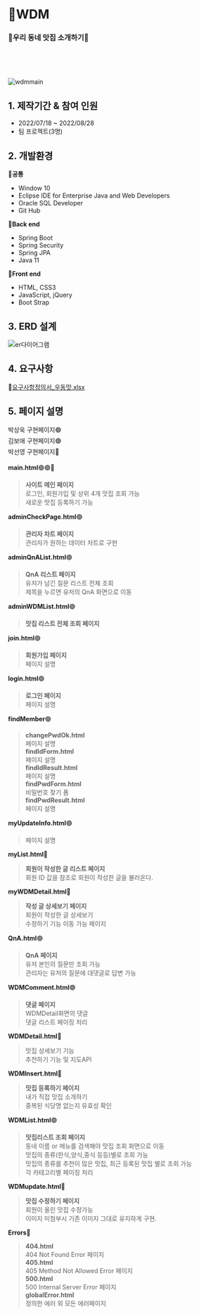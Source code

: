 # 🍴WDM
### 🍖우리 동네 맛집 소개하기🍖
<br/><br/><br/>


![wdmmain](https://user-images.githubusercontent.com/57398610/185555405-7d03336a-eb23-4609-b08f-81ac5aa23748.JPG)



## 1. 제작기간 & 참여 인원
- 2022/07/18 ~ 2022/08/28
- 팀 프로젝트(3명)

## 2. 개발환경
🔅**공통**
- Window 10
- Eclipse IDE for Enterprise Java and Web Developers
- Oracle SQL Developer
- Git Hub

🔅**Back end**
- Spring Boot
- Spring Security
- Spring JPA
- Java 11

🔅**Front end**
- HTML, CSS3
- JavaScript, jQuery
- Boot Strap

## 3. ERD 설계<br/>
![er다이어그램](https://user-images.githubusercontent.com/57398610/185556219-f88b3fb3-563e-4b0a-b434-2f3c643bd600.JPG)<br/>


## 4. 요구사항<br/>
🔗[요구사항정의서_우동맛.xlsx](https://github.com/Rflower/WDM/files/9379629/_.xlsx)<br/>


## 5. 페이지 설명<br/>
박상욱 구현페이지🟢<br/>
김보애 구현페이지🟣<br/>
박선영 구현페이지🔴<br/>
<br/>
**main.html**🟢🟣🔴<br/>
> **사이트 메인 페이지**<br/>
> 로그인, 회원가입 및 상위 4개 맛집 조회 가능<br/>
> 새로운 맛집 등록하기 가능<br/>

**adminCheckPage.html**🟣<br/>
> **관리자 차트 페이지**<br/>
> 관리자가 원하는 데이터 차트로 구현<br/>

**adminQnAList.html**🟣<br/>
> **QnA 리스트 페이지**<br/>
> 유저가 남긴 질문 리스트 전체 조회<br/>
> 제목을 누르면 유저의 QnA 화면으로 이동<br/>

**adminWDMList.html**🟣<br/>
> **맛집 리스트 전체 조회 페이지**<br/>

**join.html**🟢<br/>
>**회원가입 페이지**<br/>
>페이지 설명 <br/>

**login.html**🟢<br/>
>**로그인 페이지**<br/>
>페이지 설명<br/>

**findMember**🟢<br/>
>**changePwdOk.html**<br/>
> 페이지 설명<br/>
>**findIdForm.html**<br/>
> 페이지 설명<br/>
>**findIdResult.html**<br/>
> 페이지 설명<br/>
>**findPwdForm.html**<br/>
> 비밀번호 찾기 폼<br/>
>**findPwdResult.html**<br/>
> 페이지 설명<br/>

**myUpdateInfo.html**🟢<br/>
>페이지 설명<br/>

**myList.html**🔴<br/>
> **회원이 작성한 글 리스트 페이지**<br/>
> 회원 ID 값을 참조로 회원이 작성한 글을 불러온다.<br/>

**myWDMDetail.html**🔴<br/>
> **작성 글 상세보기 페이지**<br/>
> 회원이 작성한 글 상세보기<br/>
> 수정하기 기능 이동 가능 페이지<br/>

**QnA.html**🟣<br/>
> **QnA 페이지**<br/>
> 유저 본인의 질문만 조회 가능<br/>
> 관리자는 유저의 질문에 대댓글로 답변 가능<br/>

**WDMComment.html**🟣<br/>
> **댓글 페이지**<br/>
> WDMDetail화면의 댓글 <br/>
> 댓글 리스트 페이징 처리 <br/>

**WDMDetail.html**🔴<br/>
> 맛집 상세보기 기능<br/>
> 추천하기 기능 및 지도API<br/>

**WDMInsert.html**🔴<br/>
> **맛집 등록하기 페이지**<br/>
> 내가 직접 맛집 소개하기<br/>
> 중복된 식당명 없는지 유효성 확인<br/>

**WDMList.html**🟣<br/>
> **맛집리스트 조회 페이지**<br/>
> 동네 이름 or 메뉴를 검색해야 맛집 조회 화면으로 이동<br/>
> 맛집의 종류(한식,양식,중식 등등)별로 조회 가능<br/>
> 맛집의 종류를 추천이 많은 맛집, 최근 등록된 맛집 별로 조회 가능<br/>
> 각 카테고리별 페이징 처리<br/>

**WDMupdate.html**🔴<br/>
> **맛집 수정하기 페이지**<br/>
> 회원이 올린 맛집 수정가능<br/>
> 이미지 미첨부시 기존 이미지 그대로 유지하게 구현.<br/>

**Errors**🔴<br/>
>**404.html**<br/>
> 404 Not Found Error 페이지<br/>
>**405.html**<br/>
> 405 Method Not Allowed Error 페이지<br/>
>**500.html**<br/>
> 500 Internal Server Error 페이지<br/>
>**globalError.html**<br/>
> 정의한 에러 외 모든 에러페이지<br/>
